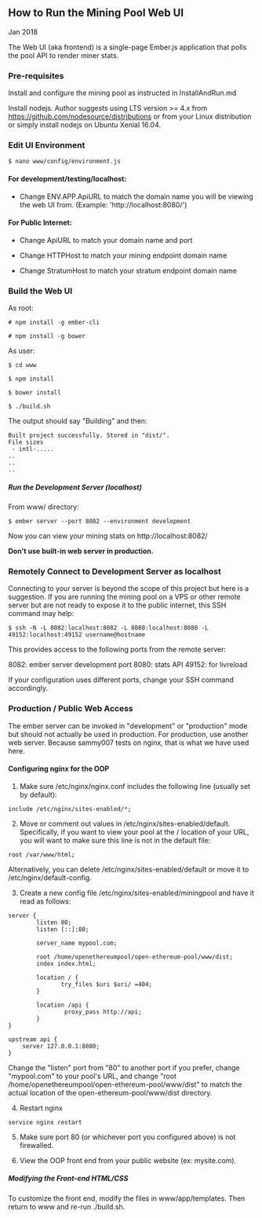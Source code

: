 ## How to Run the Mining Pool Web UI 

Jan 2018

The Web UI (aka frontend) is a single-page Ember.js application that polls the pool API to render miner stats.

### Pre-requisites 

Install and configure the mining pool as instructed in InstallAndRun.md

Install nodejs. Author suggests using LTS version >= 4.x from https://github.com/nodesource/distributions or from your Linux distribution or simply install nodejs on Ubuntu Xenial 16.04.

### Edit UI Environment 

```
$ nano www/config/environment.js
```

#### For development/testing/localhost: 

* Change ENV.APP.ApiURL to match the domain name you will be viewing the web UI from.  (Example: 'http://localhost:8080/')

#### For Public Internet: 

* Change ApiURL to match your domain name and port

* Change HTTPHost to match your mining endpoint domain name

* Change StratumHost to match your stratum endpoint domain name

### Build the Web UI 

As root:

```
# npm install -g ember-cli
```

```
# npm install -g bower
```

As user:

```
$ cd www
```

```
$ npm install
```

```
$ bower install
```

```
$ ./build.sh
```

The output should say "Building" and then:

```
Built project successfully. Stored in "dist/".
File sizes
 - intl-.....
..
..
..
```

##### Run the Development Server (localhost) 

From www/ directory:

```
$ ember server --port 8082 --environment development
```

Now you can view your mining stats on http://localhost:8082/

**Don't use built-in web server in production.**

### Remotely Connect to Development Server as localhost 

Connecting to your server is beyond the scope of this project but here is a suggestion.  If you are running the mining pool on a VPS or other remote server but are not ready to expose it to the public internet, this SSH command may help:

```
$ ssh -N -L 8082:localhost:8082 -L 8080:localhost:8080 -L 49152:localhost:49152 username@hostname
```

This provides access to the following ports from the remote server:

8082: ember server development port
8080: stats API
49152: for livreload

If your configuration uses different ports, change your SSH command accordingly.


### Production / Public Web Access 

The ember server can be invoked in "development" or "production" mode but should not actually be used in production.  For production, use another web server.  Because sammy007 tests on nginx, that is what we have used here.  

#### Configuring nginx for the OOP 

1. Make sure /etc/nginx/nginx.conf includes the following line (usually set by default):

```
include /etc/nginx/sites-enabled/*;
```

2. Move or comment out values in /etc/nginx/sites-enabled/default.  Specifically, if you want to view your pool at the / location of your URL, you will want to make sure this line is not in the default file:

```
root /var/www/html;
```

Alternatively, you can delete /etc/nginx/sites-enabled/default or move it to /etc/nginx/default-config.

3. Create a new config file /etc/nginx/sites-enabled/miningpool and have it read as follows:

```
server {
        listen 80;
        listen [::]:80;

        server_name mypool.com;

        root /home/openethereumpool/open-ethereum-pool/www/dist;
        index index.html;

        location / {
               try_files $uri $uri/ =404;
        }
        
        location /api {
                proxy_pass http://api;
        }
}

upstream api {
    server 127.0.0.1:8080;
}
```

Change the "listen" port from "80" to another port if you prefer, change "mypool.com" to your pool's URL, and change "root /home/openethereumpool/open-ethereum-pool/www/dist" to match the actual location of the open-ethereum-pool/www/dist directory.

4. Restart nginx

```
service nginx restart
```

5. Make sure port 80 (or whichever port you configured above) is not firewalled.

6. View the OOP front end from your public website (ex: mysite.com).

##### Modifying the Front-end HTML/CSS 

To customize the front end, modify the files in www/app/templates.  Then return to www and re-run ./build.sh.
